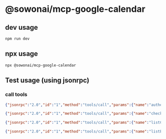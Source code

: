# @sowonai/mcp-google-calendar

## dev usage
```shell
npm run dev
```

## npx usage
```shell
npx @sowonai/mcp-google-calendar
```

## Test usage (using jsonrpc)

### call tools
```json
{"jsonrpc":"2.0","id":"1","method":"tools/call","params":{"name":"authenticate","arguments":{}}}
```

```json
{"jsonrpc":"2.0","id":"1","method":"tools/call","params":{"name":"checkAuthStatus","arguments":{}}}
```

```json
{"jsonrpc":"2.0","id":"1","method":"tools/call","params":{"name":"listCalendars","arguments":{}}}
```

```json
{"jsonrpc":"2.0","id":"1","method":"tools/call","params":{"name":"listEvents","arguments":{"calendarId": "primary"}}}
```